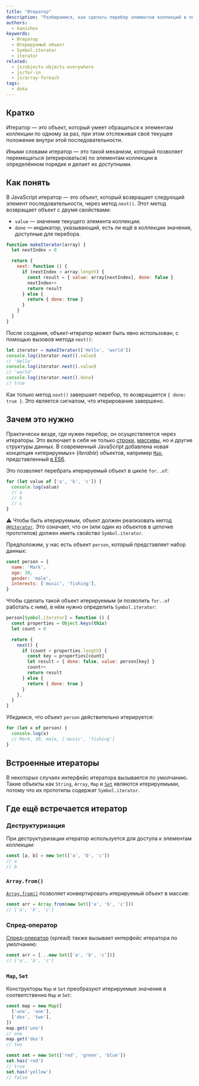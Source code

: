 ```yaml
---
title: "Итератор"
description: "Разбираемся, как сделать перебор элементов коллекций в порядке, котором хочется."
authors:
  - kanishev
keywords:
  - Итератор
  - Итерируемый объект
  - Symbol.iterator
  - iterator
related:
  - js/objects-objects-everywhere
  - js/for-in
  - js/array-foreach
tags:
  - doka
---
```


## Кратко

Итератор — это объект, который умеет обращаться к элементам коллекции по одному за раз, при этом отслеживая своё текущее положение внутри этой последовательности.

Иными словами итератор — это такой механизм, который позволяет перемещаться (итерироваться) по элементам коллекции в определённом порядке и делает их доступными.

## Как понять

В JavaScript итератор — это объект, который возвращает следующий элемент последовательности, через метод `next()`. Этот метод возвращает объект с двумя свойствами:

- `value` — значение текущего элемента коллекции.
- `done` — индикатор, указывающий, есть ли ещё в коллекции значения, доступные для перебора.

```js
function makeIterator(array) {
  let nextIndex = 0

  return {
    next: function () {
      if (nextIndex < array.length) {
        const result = { value: array[nextIndex], done: false }
        nextIndex++
        return result
      } else {
        return { done: true }
      }
    }
  }
}
```

После создания, объект-итератор может быть явно использован, с помощью вызовов метода `next()`:

```js
let iterator = makeIterator(['Hello', 'world'])
console.log(iterator.next().value)
// 'Hello'
console.log(iterator.next().value)
// 'world'
console.log(iterator.next().done)
// true
```

Как только метод `next()` завершает перебор, то возвращается `{ done: true }`. Это является сигналом, что итерирование завершено.

## Зачем это нужно

Практически везде, где нужен перебор, он осуществляется через итераторы. Это включает в себя не только [строки](/js/string/), [массивы](/js/arrays/), но и другие структуры данных. В современный JavaScript добавлена новая концепция «итерируемых» (_iterable_) объектов, например [`Map`](/js/map/), представленный [в ES6](/js/language-versions/).

Это позволяет перебрать итерируемый объект в цикле `for..of`:

```js
for (let value of ['a', 'b', 'c']) {
  console.log(value)
  // a
  // b
  // c
}
```

<aside>

⚠️ Чтобы быть итерируемым, объект должен реализовать метод [`@@iterator`](https://tc39.es/ecma262/#sec-iteration). Это означает, что он (или один из объектов в цепочке прототипов) должен иметь свойство `Symbol.iterator`.

</aside>

Предположим, у нас есть объект `person`, который представляет набор данных:

```js
const person = {
  name: 'Mark',
  age: 30,
  gender: 'male',
  interests: ['music', 'fishing'],
}
```

Чтобы сделать такой объект итерируемым (и позволить `for..of` работать с ним), в нём нужно определить `Symbol.iterator`:

```js
person[Symbol.iterator] = function () {
  const properties = Object.keys(this)
  let count = 0

  return {
    next() {
      if (count < properties.length) {
        const key = properties[count]
        let result = { done: false, value: person[key] }
        count++
        return result
      } else {
        return { done: true }
      }
    },
  }
}
```

Убедимся, что объект `person` действительно итерируется:

```js
for (let x of person) {
  console.log(x)
  // Mark, 30, male, ['music', 'fishing']
}
```

## Встроенные итераторы

В некоторых случаях интерфейс итератора вызывается по умолчанию. Такие объекты как `String`, `Array`, `Map` и [`Set`](/js/set/) являются итерируемыми, потому что их прототипы содержат `Symbol.iterator`.

## Где ещё встречается итератор

### Деструктуризация

При деструктуризации итератор используется для доступа к элементам коллекции:

```js
const [a, b] = new Set(['a', 'b', 'c'])
// a
// b
```

### `Array.from()`

[`Array.from()`](/js/array-from/) позволяет конвертировать итерируемый объект в массив:

```js
const arr = Array.from(new Set(['a', 'b', 'c']))
// ['a', 'b', 'c']
```

### Спред-оператор

[Спред-оператор](/js/spread/) (spread) также вызывает интерфейс итератора по умолчанию:

```js
const arr = [...new Set(['a', 'b', 'c'])]
// ['a', 'b', 'c']
```

### `Map`, `Set`

Конструкторы `Map` и `Set` преобразуют итерируемые значения в соответственно `Map` и `Set`:

```js
const map = new Map([
  ['uno', 'one'],
  ['dos', 'two'],
])
map.get('uno')
// one
map.get('dos')
// two

const set = new Set(['red', 'green', 'blue'])
set.has('red')
// true
set.has('yellow')
// false
```
